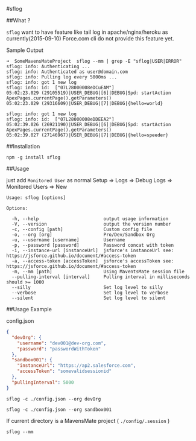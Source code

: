 #sflog

##What ?

`sflog` want to have feature like tail log in apache/nginx/heroku as currently(2015-09-10) Force.com cli do not provide this feature yet.

Sample Output

    ➜  SomeMavensMateProject  sflog --mm | grep -E "sflog|USER|ERROR"
    sflog: info: Authenticating ...
    sflog: info: Authenticated as user@domain.com
    sflog: info: Pulling log every 5000ms ...
    sflog: info: got 1 new log
    sflog: info: id:  ["07L28000008eDCuEAM"]
    05:02:23.029 (29105519)|USER_DEBUG|[6]|DEBUG|Spd: startAction ApexPages.currentPage().getParameters()
    05:02:23.029 (29316609)|USER_DEBUG|[7]|DEBUG|{hello=world}
    
    sflog: info: got 1 new log
    sflog: info: id:  ["07L28000008eDDEEA2"]
    05:02:39.026 (26921190)|USER_DEBUG|[6]|DEBUG|Spd: startAction ApexPages.currentPage().getParameters()
    05:02:39.027 (27146967)|USER_DEBUG|[7]|DEBUG|{hello=speeder}

##Installation

	npm -g install sflog

##Usage

just add `Monitored User` as normal
     Setup => Logs => Debug Logs => Monitored Users => New 

    Usage: sflog [options]
    
    Options:
    
      -h, --help                        output usage information
      -V, --version                     output the version number
      -c, --config [path]               Custom config file
      -o, --org [org]                   Pro/Dev/Sandbox Org
      -u, --username [username]         Username
      -p, --password [password]         Password concat with token
      -i, --instance-url [instanceUrl]  jsforce's instanceUrl see: https://jsforce.github.io/document/#access-token
      -a, --access-token [accessToken]  jsforce's accessToken see: https://jsforce.github.io/document/#access-token
      -m, --mm [path]                   Using MaventsMate session file
      --pulling-interval [interval]     Pulling interval in milliseconds should >= 1000
      --silly                           Set log level to silly
      --verbose                         Set log level to verbose
      --silent                          Set log level to silent

##Usage Example

config.json
```json
{
  "devOrg": {
    "username": "dev001@dev-org.com",
    "password": "passwordWithToken"
  },
  "sandbox001": {
    "instanceUrl": "https://ap2.salesforce.com",
    "accessToken": "somevalidsessionid"
  },
  "pullingInterval": 5000
}
```

	sflog -c ./config.json --org devOrg

	sflog -c ./config.json --org sandbox001

If current directory is a MavensMate project ( `./config/.session` )

	sflog --mm



